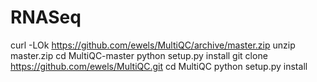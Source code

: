 # RNASeq
curl -LOk https://github.com/ewels/MultiQC/archive/master.zip
unzip master.zip
cd MultiQC-master
python setup.py install
git clone https://github.com/ewels/MultiQC.git
cd MultiQC
python setup.py install
